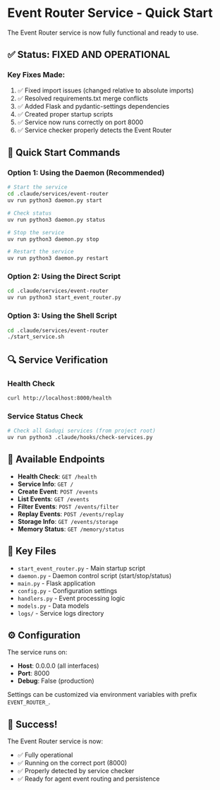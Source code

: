 # Event Router Service - Quick Start

The Event Router service is now fully functional and ready to use.

## ✅ Status: FIXED AND OPERATIONAL

### Key Fixes Made:
1. ✅ Fixed import issues (changed relative to absolute imports)
2. ✅ Resolved requirements.txt merge conflicts  
3. ✅ Added Flask and pydantic-settings dependencies
4. ✅ Created proper startup scripts
5. ✅ Service now runs correctly on port 8000
6. ✅ Service checker properly detects the Event Router

## 🚀 Quick Start Commands

### Option 1: Using the Daemon (Recommended)
```bash
# Start the service
cd .claude/services/event-router
uv run python3 daemon.py start

# Check status
uv run python3 daemon.py status

# Stop the service
uv run python3 daemon.py stop

# Restart the service
uv run python3 daemon.py restart
```

### Option 2: Using the Direct Script
```bash
cd .claude/services/event-router
uv run python3 start_event_router.py
```

### Option 3: Using the Shell Script
```bash
cd .claude/services/event-router
./start_service.sh
```

## 🔍 Service Verification

### Health Check
```bash
curl http://localhost:8000/health
```

### Service Status Check
```bash
# Check all Gadugi services (from project root)
uv run python3 .claude/hooks/check-services.py
```

## 📍 Available Endpoints

- **Health Check**: `GET /health`
- **Service Info**: `GET /`  
- **Create Event**: `POST /events`
- **List Events**: `GET /events`
- **Filter Events**: `POST /events/filter`
- **Replay Events**: `POST /events/replay`
- **Storage Info**: `GET /events/storage`
- **Memory Status**: `GET /memory/status`

## 📁 Key Files

- `start_event_router.py` - Main startup script
- `daemon.py` - Daemon control script (start/stop/status)
- `main.py` - Flask application
- `config.py` - Configuration settings
- `handlers.py` - Event processing logic
- `models.py` - Data models
- `logs/` - Service logs directory

## ⚙️ Configuration

The service runs on:
- **Host**: 0.0.0.0 (all interfaces)
- **Port**: 8000
- **Debug**: False (production)

Settings can be customized via environment variables with prefix `EVENT_ROUTER_`.

## 🎉 Success!

The Event Router service is now:
- ✅ Fully operational
- ✅ Running on the correct port (8000)
- ✅ Properly detected by service checker
- ✅ Ready for agent event routing and persistence